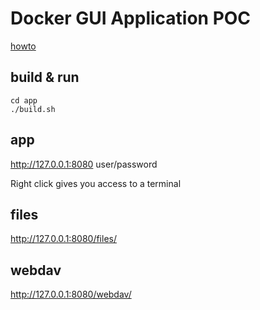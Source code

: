 # Docker GUI Application POC

[howto](https://www.digitalocean.com/community/tutorials/how-to-remotely-access-gui-applications-using-docker-and-caddy-on-ubuntu-20-04)


## build & run

```
cd app
./build.sh
```

## app
http://127.0.0.1:8080
user/password

Right click gives you access to a terminal

## files
http://127.0.0.1:8080/files/

## webdav
http://127.0.0.1:8080/webdav/

